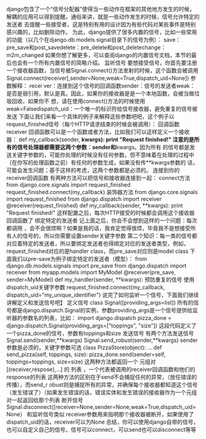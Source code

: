 django包含了一个“信号分配器”使得当一些动作在框架的其他地方发生的时候，解耦的应用可以得到提醒。通俗来讲，就是一些动作发生的时候，信号允许特定的发送者
去提醒一些接受者，这是特别有用的设计因为有些代码对某些事件是特别感兴趣的，比如删除动作。
为此，django提供了很多内置的信号，比如一些常用的功能（以几个在django.db.models.signal目录下的信号为例）：
save：pre_save和post_savedelete：pre_delete和post_deletechange：m2m_changed
如果你想了解更多，可以查阅django的内置信号文档，本节的最后也会有一个所有内置信号的简略介绍。 监听信号
要想接受信号，你首先要注册一个接收器函数，当信号被Signal.connect()方法发射的时候，这个函数会被调用
Signal.connect(receiver[,sender=None,weak=True,dispatch_uid=None]) 参数解释： recei
ver：连接到这个信号的回调函数sender：信号的发送者weak：是否是弱引用，默认是真。因此，如果你的接收器是是一个本地函数，会被当做垃圾回收，如果你不
想，请在使用connect()方法的时候使用weak=Falsedispatch_uid：一个唯一的标识符给信号接收器，避免重复的信号被发送
下面让我们来看一个具体的例子来解释这些参数吧吧，这个例子以request_finished信号（每个HTTP请求结束的时候会被调用）：
回调函数receiver 回调函数可以是一个函数或者方法，比如我们可以这样定义一个接收器： def my_callback(sender,
**kwargs): print "Request finished!" 注意的是所有的信号处理器都需要这两个参数：sender和**kwargs。因为所有
的信号都是发送关键字参数的，可能你处理的时候没有任何参数，但不意味着在处理的过程中（在你写的处理函数之前）有任何的参数生成，如果没有传**kwargs参数的
话，可能会发生问题；基于这样的考虑，这两个参数都是必须的。 连接到你的receiver回调函数 有两种方法可以把信号和接收器连接到一起： connect方法
from django.core.signals import request_finished
request_finished.connect(my_callback) 装饰器方法 from django.core.signals import
request_finished from django.dispatch import receiver
@receiver(request_finished) def my_callback(sender, **kwargs): print "Request
finished!" 这样配置之后，每次HTTP接受的时候都会调用这个接收器回调函数了 绑定特定的发送者 记上面之后，你会不会想到这样的一个问题：每次都调用
，会不会很烦啊？如果是我的话，我肯定觉得很烦，毕竟我不是想接受所有人的信号的，所以你需要设置sender关键字参数
第二个知识：每一类的信号都对应着特定的发送者，所以要绑定发送者也得绑定对应的发送者类型，例如，request_finished对应的是handler
class，而pre_save对应则是model class 下面我们以pre-save为例子绑定特定的发送者（模型）： from
django.db.models.signals import pre_save from django.dispatch import receiver
from myapp.models import MyModel @receiver(pre_save, sender=MyModel) def
my_handler(sender, **kwargs): 预防重复的信号 使用dispatch_uid关键字参数
request_finished.connect(my_callback, dispatch_uid="my_unique_identifier")
说完了如何监听一个信号，下面我们继续讲解定义和发送信号吧】 定义信号 class Signal([providing_args=list])
所有的信号都是django.dispatch.Signal的实例，参数providing_args是一个信号提供给监听器的参数名的列表，比如： import
django.dispatch pizza_done =
django.dispatch.Signal(providing_args=["toppings", "size"])
这段代码定义了一个pizza_done的信号，参数有toppings和size 发送信号 有两个方法发送信号
Signal.send(sender,**kwargs) Signal.send_robust(sender,**kwargs)
sender参数是必须的，关键字参数可选 class PizzaStore(object): ... def send_pizza(self,
toppings, size): pizza_done.send(sender=self, toppings=toppings, size=size)
这两种方法都返回一个 元组对[(receiver,respose),...] 的 列表
，一个代表被调用的receiver回调函数和他们的response的列表 这两种方法的区别在于send不会捕捉任何的异常，（放任错误的传播），而send_r
obust则是捕捉所有的异常，并确保每个接收器都知道这个信号（发生错误了）（如果发生错误的话，错误实体和发生错误的接收器作为一个元组对一起返回给那个列表
断开信号 Signal.disconnect([receiver=None,sender=None,weak=True,dispatch_uid=None）
和监听信号类似 receiver参数用来指明那个接收器被断开，如果使用了dispatch_uid的话，receiver可以为None
总结，你可以使用django自带的信号，也可以自定义自己的信号，信号可以connect，可以send也可以disconnect等等

